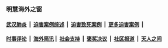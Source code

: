 
### 明慧海外之窗

####  [武汉肺炎](indexes/365.md?t=07061900) &nbsp;|&nbsp;  [迫害案例综述](indexes/328.md?t=07061900) &nbsp;|&nbsp; [迫害致死案例](indexes/277.md?t=07061900)  &nbsp;|&nbsp; [更多迫害案例](indexes/81.md?t=07061900)  &nbsp;|&nbsp; 
####  [时事评论](indexes/19.md?t=07061900) &nbsp;|&nbsp; [海外简讯](indexes/245.md?t=07061900)&nbsp;|&nbsp;  [社会支持](indexes/140.md?t=07061900) &nbsp;|&nbsp; [褒奖决议](indexes/282.md?t=07061900) &nbsp;|&nbsp; [社区报道](indexes/91.md?t=07061900)  &nbsp;|&nbsp; [天人之间](indexes/78.md?t=07061900) 

